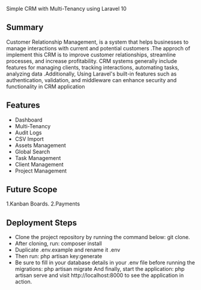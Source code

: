 Simple CRM with Multi-Tenancy using Laravel 10 


## Summary
Customer Relationship Management, is a system that helps businesses to  manage interactions with current and potential customers .The approch of implement  this CRM is  to improve customer relationships, streamline processes, and increase profitability. CRM systems generally include features for managing clients, tracking interactions, automating tasks, analyzing data .Additionally, Using Laravel's built-in features  such as authentication, validation, and middleware can enhance security and functionality in CRM application 


## Features
* Dashboard
* Multi-Tenancy
* Audit Logs
* CSV Import
* Assets Management
* Global Search
* Task Management
* Client Management
* Project Management

## Future Scope
1.Kanban Boards.
2.Payments

## Deployment Steps
* Clone the project repository by running the command below: git clone.
* After cloning, run: composer install
* Duplicate .env.example and rename it .env
* Then run: php artisan key:generate
* Be sure to fill in your database details in your .env file before running the migrations: php artisan migrate
And finally, start the application: php artisan serve and visit http://localhost:8000
to see the application in action.




